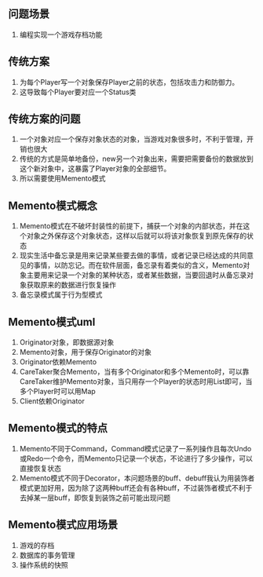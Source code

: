 ## 问题场景

1. 编程实现一个游戏存档功能

## 传统方案

1. 为每个Player写一个对象保存Player之前的状态，包括攻击力和防御力。
2. 这导致每个Player要对应一个Status类

## 传统方案的问题

1. 一个对象对应一个保存对象状态的对象，当游戏对象很多时，不利于管理，开销也很大
2. 传统的方式是简单地备份，new另一个对象出来，需要把需要备份的数据放到这个新对象中，这暴露了Player对象的全部细节。
3. 所以需要使用Memento模式

## Memento模式概念

1. Memento模式在不破坏封装性的前提下，捕获一个对象的内部状态，并在这个对象之外保存这个对象状态，这样以后就可以将该对象恢复到原先保存的状态
2. 现实生活中备忘录是用来记录某些要去做的事情，或者记录已经达成的共同意见的事情，以防忘记。而在软件层面，备忘录有着类似的含义，Memento对象主要用来记录一个对象的某种状态，或者某些数据，当要回退时从备忘录对象获取原来的数据进行恢复操作
3. 备忘录模式属于行为型模式

## Memento模式uml

1. Originator对象，即数据源对象
2. Memento对象，用于保存Originator的对象
3. Originator依赖Memento
4. CareTaker聚合Memento，当有多个Originator和多个Memento时，可以靠CareTaker维护Memento对象，当只用存一个Player的状态时用List即可，当多个Player时可以用Map
5. Client依赖Originator

## Memento模式的特点

1. Memento不同于Command，Command模式记录了一系列操作且每次Undo或Redo一个命令，而Memento只记录一个状态，不论进行了多少操作，可以直接恢复状态
2. Memento模式不同于Decorator，本问题场景的buff、debuff我认为用装饰者模式更加好用，因为除了这两种buff还会有各种buff，不过装饰者模式不利于去掉某一层buff，即恢复到装饰之前可能出现问题

## Memento模式应用场景

1. 游戏的存档
2. 数据库的事务管理
3. 操作系统的快照